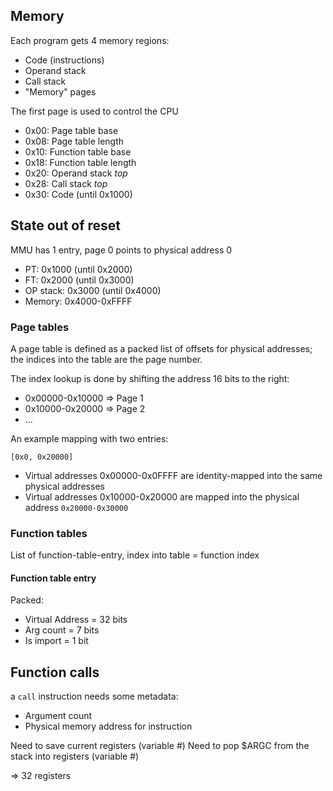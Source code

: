 
## Memory

Each program gets 4 memory regions:
- Code (instructions)
- Operand stack 
- Call stack 
- "Memory" pages

The first page is used to control the CPU

* 0x00: Page table base
* 0x08: Page table length
* 0x10: Function table base
* 0x18: Function table length
* 0x20: Operand stack _top_
* 0x28: Call stack _top_
* 0x30: Code (until 0x1000)

## State out of reset

MMU has 1 entry, page 0 points to physical address 0

* PT: 0x1000 (until 0x2000)
* FT: 0x2000 (until 0x3000)
* OP stack: 0x3000 (until 0x4000)
* Memory: 0x4000-0xFFFF 

### Page tables

A page table is defined as a packed list of offsets for physical addresses; the indices into the table
are the page number.

The index lookup is done by shifting the address 16 bits to the right:

* 0x00000-0x10000 => Page 1
* 0x10000-0x20000 => Page 2
* ...

An example mapping with two entries:

```
[0x0, 0x20000]
```

* Virtual addresses 0x00000-0x0FFFF are identity-mapped into the same physical addresses
* Virtual addresses 0x10000-0x20000 are mapped into the physical address `0x20000-0x30000`

### Function tables

List of function-table-entry, index into table = function index

#### Function table entry

Packed:
* Virtual Address = 32 bits
* Arg count = 7 bits
* Is import = 1 bit


## Function calls

a `call` instruction needs some metadata:

- Argument count
- Physical memory address for instruction

Need to save current registers (variable #)
Need to pop $ARGC from the stack into registers (variable #)

=> 32 registers
